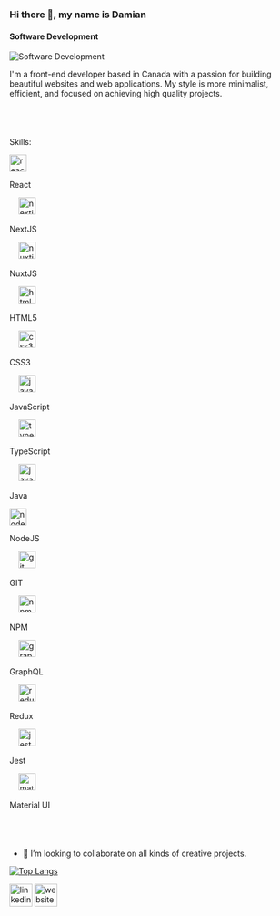 ### Hi there 👋, my name is Damian
#### Software Development
![Software Development](https://images.unsplash.com/photo-1616004655123-818cbd4b3143?auto=format&fit=crop&q=60&w=500&ixlib=rb-4.0.3&ixid=M3wxMjA3fDB8MHxzZWFyY2h8MjZ8fHByb2dyYW1tZXIlMjBkYXJrfGVufDB8fDB8fHww)

I'm a front-end developer based in Canada with a passion for building beautiful websites and web applications. My style is more minimalist, efficient, and focused on achieving high quality projects.

<img height="40" />
  
Skills: 

<div align="left">
  <span>
    <img src="https://cdn.jsdelivr.net/gh/devicons/devicon/icons/react/react-original.svg" height="30" alt="react logo"  />
    <p>React</p>
  </span>
  <img width="12" />
  <span>
    <img src="https://cdn.jsdelivr.net/gh/devicons/devicon/icons/nextjs/nextjs-original.svg" height="30" alt="nextjs logo"  />
    <p>NextJS</p>
  </span>
  <img width="12" />
  <span>  
    <img src="https://cdn.jsdelivr.net/gh/devicons/devicon/icons/nuxtjs/nuxtjs-original.svg" height="30" alt="nuxtjs logo"  />
    <p>NuxtJS</p>
  </span>
  <img width="12" />
  <span>
    <img src="https://cdn.jsdelivr.net/gh/devicons/devicon/icons/html5/html5-original.svg" height="30" alt="html5 logo"  />
    <p>HTML5</p>
  </span>
  <img width="12" />
  <span>
    <img src="https://cdn.jsdelivr.net/gh/devicons/devicon/icons/css3/css3-original.svg" height="30" alt="css3 logo"  />
    <p>CSS3</p>
  </span>
  <img width="12" />
  <span>
    <img src="https://cdn.jsdelivr.net/gh/devicons/devicon/icons/javascript/javascript-original.svg" height="30" alt="javascript logo"  />
    <p>JavaScript</p>
  </span>
  <img width="12" />
  <span>
    <img src="https://cdn.jsdelivr.net/gh/devicons/devicon/icons/typescript/typescript-original.svg" height="30" alt="typescript logo"  />
    <p>TypeScript</p>
  </span>
  <img width="12" />
  <span>
    <img src="https://cdn.jsdelivr.net/gh/devicons/devicon/icons/java/java-original.svg" height="30" alt="java logo"  />
    <p>Java</p>
  </span>
</div>

<div align="left">
  <span>
    <img src="https://cdn.jsdelivr.net/gh/devicons/devicon/icons/nodejs/nodejs-original.svg" height="30" alt="nodejs logo"  />
    <p>NodeJS</p>
  </span>
  <img width="12" />
  <span>
    <img src="https://cdn.jsdelivr.net/gh/devicons/devicon/icons/git/git-original.svg" height="30" alt="git logo"  />
    <p>GIT</p>
  </span>
  <img width="12" />
  <span>
    <img src="https://cdn.jsdelivr.net/gh/devicons/devicon/icons/npm/npm-original-wordmark.svg" height="30" alt="npm logo"  />
    <p>NPM</p>
  </span>
  <img width="12" />
  <span>
    <img src="https://cdn.jsdelivr.net/gh/devicons/devicon/icons/graphql/graphql-plain.svg" height="30" alt="graphql logo"  />
    <p>GraphQL</p>
  </span>
  <img width="12" />
  <span>
    <img src="https://cdn.jsdelivr.net/gh/devicons/devicon/icons/redux/redux-original.svg" height="30" alt="redux logo"  />
    <p>Redux</p>
  </span>
  <img width="12" />
  <span>
    <img src="https://cdn.jsdelivr.net/gh/devicons/devicon/icons/jest/jest-plain.svg" height="30" alt="jest logo"  />
    <p>Jest</p>
  </span>
  <img width="12" />
  <span>
    <img src="https://cdn.jsdelivr.net/gh/devicons/devicon/icons/materialui/materialui-original.svg" height="30" alt="materialui logo"  />
    <p>Material UI</p>
  </span>
</div>

<img height="40" />

- 👯 I’m looking to collaborate on all kinds of creative projects. 
  
[![Top Langs](https://github-readme-stats.vercel.app/api/top-langs/?username=damaluku)](https://github.com/anuraghazra/github-readme-stats)
  
[<img src="https://cdn.jsdelivr.net/gh/devicons/devicon/icons/linkedin/linkedin-original.svg" alt='linkedin' height='40'>](https://www.linkedin.com/in/damian-aluku-59b06023a/)  [<img src='https://cdn.jsdelivr.net/npm/simple-icons@3.0.1/icons/icloud.svg' alt='website' height='40'>](https://damian-aluku.vercel.app/)  
